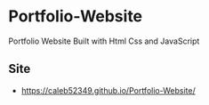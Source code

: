 # Portfolio-Website
 Portfolio Website Built with Html Css and JavaScript

## Site
- https://caleb52349.github.io/Portfolio-Website/
